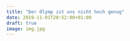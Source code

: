 ```yaml
---
title: "Der Olymp ist uns nicht hoch genug"
date: 2019-11-01T20:52:00+01:00
draft: true
image: img.jpg
---
```


